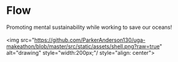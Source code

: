 # Flow
Promoting mental sustainability while working to save our oceans!
<br />
<br />
<img src="https://github.com/ParkerAnderson130/uga-makeathon/blob/master/src/static/assets/shell.png?raw=true" alt="drawing" style="width:200px;"/ style="align: center">
